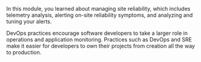 In this module, you learned about managing site reliability, which includes telemetry analysis, alerting on-site reliability symptoms, and analyzing and tuning your alerts.

DevOps practices encourage software developers to take a larger role in operations and application monitoring. Practices such as DevOps and SRE make it easier for developers to own their projects from creation all the way to production.